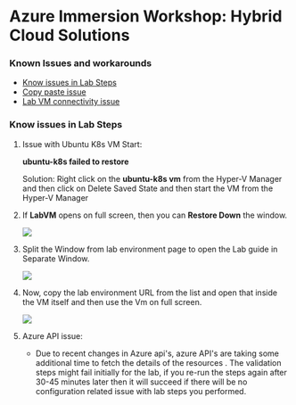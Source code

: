 # Azure Immersion Workshop: Hybrid Cloud Solutions


### Known Issues and workarounds
- [Know issues in Lab Steps](#know-issues-in-lab-steps)
- [Copy paste issue](https://docs.cloudlabs.ai/Learner/Troubleshooting/CopyPaste)
- [Lab VM connectivity issue](https://docs.cloudlabs.ai/Learner/Troubleshooting/RDP)


### Know issues in Lab Steps

1. Issue with Ubuntu K8s VM Start:

	**ubuntu-k8s failed to restore**
	
	Solution: Right click on the **ubuntu-k8s vm** from the Hyper-V Manager and then click on Delete Saved State and then start the VM from the Hyper-V Manager


1. If **LabVM** opens on full screen, then you can **Restore Down** the window. 

    ![](https://github.com/CloudLabsAI-Azure/Know-Before-You-Go/blob/main/Labs/images/copypasteissue-9.png?raw=true) 

1.  Split the Window from lab environment page to open the Lab guide in Separate Window. 

    ![](https://github.com/CloudLabsAI-Azure/Know-Before-You-Go/blob/main/Labs/images/copypasteissue-10.png?raw=true) 

1.  Now, copy the lab environment URL from the list and open that inside the VM itself and then use the Vm on full screen. 

    ![](https://github.com/CloudLabsAI-Azure/Know-Before-You-Go/blob/main/Labs/images/copypasteissue-11.png?raw=true) 
    
1. Azure API issue: 

   - Due to recent changes in Azure api's, azure API's are taking some additional time to fetch the details of the resources . The validation steps might fail initially for the lab, if you re-run the steps again after 30-45 minutes later then it will succeed if there will be no configuration related issue with lab steps you performed.
